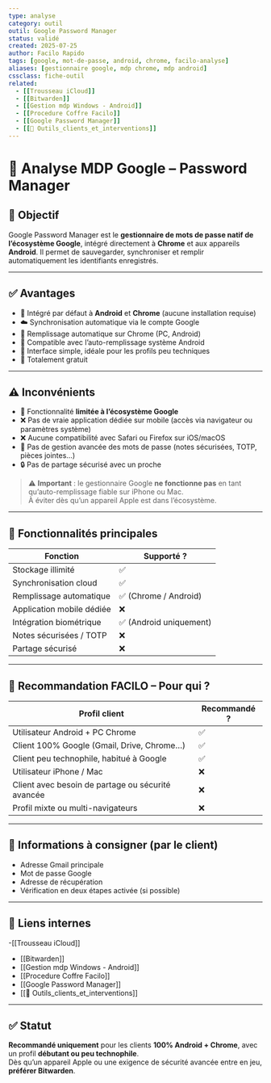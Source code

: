 ```yaml
---
type: analyse
category: outil
outil: Google Password Manager
status: validé
created: 2025-07-25
author: Facilo Rapido
tags: [google, mot-de-passe, android, chrome, facilo-analyse]
aliases: [gestionnaire google, mdp chrome, mdp android]
cssclass: fiche-outil
related:
  - [[Trousseau iCloud]]
  - [[Bitwarden]]
  - [[Gestion mdp Windows - Android]]
  - [[Procedure Coffre Facilo]]
  - [[Google Password Manager]]
  - [[🧰 Outils_clients_et_interventions]]
---
```


# 🧰 Analyse MDP Google – Password Manager

## 🎯 Objectif
Google Password Manager est le **gestionnaire de mots de passe natif de l’écosystème Google**, intégré directement à **Chrome** et aux appareils **Android**. Il permet de sauvegarder, synchroniser et remplir automatiquement les identifiants enregistrés.

---

## ✅ Avantages
- 🧩 Intégré par défaut à **Android** et **Chrome** (aucune installation requise)
- ☁️ Synchronisation automatique via le compte Google
- 🔁 Remplissage automatique sur Chrome (PC, Android)
- 🔐 Compatible avec l’auto-remplissage système Android
- 🧠 Interface simple, idéale pour les profils peu techniques
- 💸 Totalement gratuit

---

## ⚠️ Inconvénients
- 🛑 Fonctionnalité **limitée à l’écosystème Google**
- ❌ Pas de vraie application dédiée sur mobile (accès via navigateur ou paramètres système)
- ❌ Aucune compatibilité avec Safari ou Firefox sur iOS/macOS
- 🧱 Pas de gestion avancée des mots de passe (notes sécurisées, TOTP, pièces jointes…)
- 🔒 Pas de partage sécurisé avec un proche

> ⚠️ **Important** : le gestionnaire Google **ne fonctionne pas** en tant qu’auto-remplissage fiable sur iPhone ou Mac.  
> À éviter dès qu’un appareil Apple est dans l’écosystème.

---

## 🔐 Fonctionnalités principales

| Fonction                      | Supporté ?                |
|------------------------------|---------------------------|
| Stockage illimité            | ✅                         |
| Synchronisation cloud        | ✅                         |
| Remplissage automatique      | ✅ (Chrome / Android)      |
| Application mobile dédiée    | ❌                         |
| Intégration biométrique      | ✅ (Android uniquement)    |
| Notes sécurisées / TOTP      | ❌                         |
| Partage sécurisé             | ❌                         |

---

## 👤 Recommandation FACILO – Pour qui ?

| Profil client                                | Recommandé ? |
|----------------------------------------------|--------------|
| Utilisateur Android + PC Chrome              | ✅           |
| Client 100% Google (Gmail, Drive, Chrome…)   | ✅           |
| Client peu technophile, habitué à Google     | ✅           |
| Utilisateur iPhone / Mac                     | ❌           |
| Client avec besoin de partage ou sécurité avancée | ❌       |
| Profil mixte ou multi-navigateurs            | ❌           |

---

## 📎 Informations à consigner (par le client)
- Adresse Gmail principale
- Mot de passe Google
- Adresse de récupération
- Vérification en deux étapes activée (si possible)

---

## 🔁 Liens internes
-[[Trousseau iCloud]]
- [[Bitwarden]]
- [[Gestion mdp Windows - Android]]
- [[Procedure Coffre Facilo]]
- [[Google Password Manager]]
- [[🧰 Outils_clients_et_interventions]]

---

## ✅ Statut
**Recommandé uniquement** pour les clients **100% Android + Chrome**, avec un profil **débutant ou peu technophile**.  
Dès qu’un appareil Apple ou une exigence de sécurité avancée entre en jeu, **préférer Bitwarden**.